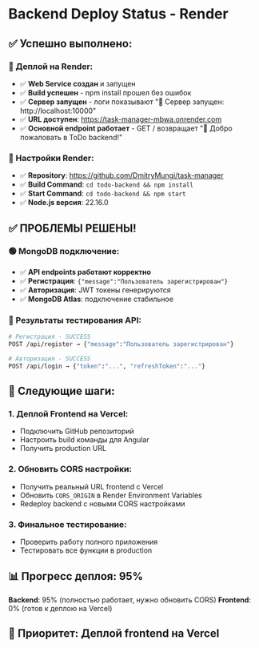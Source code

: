 # Backend Deploy Status - Render

## ✅ Успешно выполнено:

### 🚀 Деплой на Render:
- ✅ **Web Service создан** и запущен
- ✅ **Build успешен** - npm install прошел без ошибок
- ✅ **Сервер запущен** - логи показывают "🚀 Сервер запущен: http://localhost:10000"
- ✅ **URL доступен**: https://task-manager-mbwa.onrender.com
- ✅ **Основной endpoint работает** - GET / возвращает "👋 Добро пожаловать в ToDo backend!"

### 📝 Настройки Render:
- ✅ **Repository**: https://github.com/DmitryMungi/task-manager
- ✅ **Build Command**: `cd todo-backend && npm install`
- ✅ **Start Command**: `cd todo-backend && npm start`
- ✅ **Node.js версия**: 22.16.0

## ✅ ПРОБЛЕМЫ РЕШЕНЫ!

### 🟢 MongoDB подключение:
- ✅ **API endpoints работают корректно**
- ✅ **Регистрация**: `{"message":"Пользователь зарегистрирован"}`
- ✅ **Авторизация**: JWT токены генерируются
- ✅ **MongoDB Atlas**: подключение стабильное

### 🧪 Результаты тестирования API:
```bash
# Регистрация - SUCCESS
POST /api/register → {"message":"Пользователь зарегистрирован"}

# Авторизация - SUCCESS  
POST /api/login → {"token":"...", "refreshToken":"..."}
```

## 🔧 Следующие шаги:

### 1. Деплой Frontend на Vercel:
- Подключить GitHub репозиторий
- Настроить build команды для Angular
- Получить production URL

### 2. Обновить CORS настройки:
- Получить реальный URL frontend с Vercel
- Обновить `CORS_ORIGIN` в Render Environment Variables
- Redeploy backend с новыми CORS настройками

### 3. Финальное тестирование:
- Проверить работу полного приложения
- Тестировать все функции в production

## 📊 Прогресс деплоя: 95%

**Backend**: 95% (полностью работает, нужно обновить CORS)
**Frontend**: 0% (готов к деплою на Vercel)

## 🎯 Приоритет: Деплой frontend на Vercel
